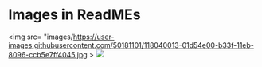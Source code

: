 # Images in ReadMEs

<img src= "images/https://user-images.githubusercontent.com/50181101/118040013-01d54e00-b33f-11eb-8096-ccb5e7ff4045.jpg >
![](images/https://user-images.githubusercontent.com/50181101/118040013-01d54e00-b33f-11eb-8096-ccb5e7ff4045.jpg)

